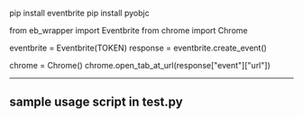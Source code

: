 pip install eventbrite
pip install pyobjc

from eb_wrapper import Eventbrite
from chrome import Chrome

eventbrite = Eventbrite(TOKEN)
response = eventbrite.create_event()

chrome = Chrome()
chrome.open_tab_at_url(response["event"]["url"])

----
sample usage script in test.py
----
